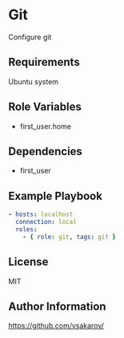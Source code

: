 Git
===

Configure git

Requirements
------------

Ubuntu system

Role Variables
--------------

- first_user.home

Dependencies
------------

- first_user

Example Playbook
----------------

```yaml
- hosts: localhost
  connection: local
  roles:
    - { role: git, tags: git }
```


License
-------

MIT

Author Information
------------------

https://github.com/vsakarov/
